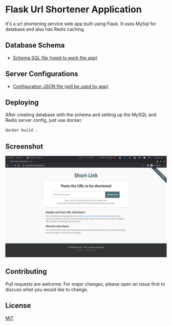 # Flask Url Shortener Application

It's a url shortening service web app built using Flask. It uses MySql for database and also has Redis caching.

## Database Schema

* [Schema SQL file (need to work the app)](MySql-Database-Schema/MySql-Database-Schema.sql)

## Server Configurations
* [Configuration JSON file (will be used by app)](database-redis-config.json)

## Deploying

After creating database with the schema and setting up the MySQL and Redis server config, just use docker.

```bash
docker build .
```

## Screenshot
![Homepage](docs/screenshots/home.png)

## Contributing
Pull requests are welcome. For major changes, please open an issue first to discuss what you would like to change.

## License
[MIT](LICENSE)
